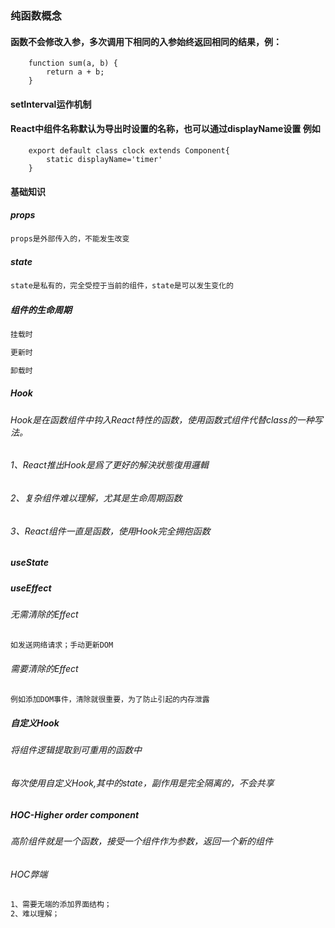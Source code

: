 <!--
 * @Description: This is React basics.
 * @Author: dailinbo
 * @Date: 2019-11-26 09:32:59
 * @LastEditors: Please set LastEditors
 * @LastEditTime: 2020-11-10 17:16:27
 -->
### 纯函数概念
#### 函数不会修改入参，多次调用下相同的入参始终返回相同的结果，例：
```
    function sum(a, b) {
        return a + b;
    }
```
#### setInterval运作机制

#### React中组件名称默认为导出时设置的名称，也可以通过displayName设置 例如
```
    export default class clock extends Component{
        static displayName='timer'
    }
```

#### 基础知识
##### props
```bash
props是外部传入的，不能发生改变
```
##### state
```bash
state是私有的，完全受控于当前的组件，state是可以发生变化的
```

##### 组件的生命周期
```bash
挂载时

更新时

卸载时
```

##### Hook
###### Hook是在函数组件中钩入React特性的函数，使用函数式组件代替class的一种写法。
###### 1、React推出Hook是爲了更好的解決狀態復用邏輯
###### 2、复杂组件难以理解，尤其是生命周期函数
###### 3、React组件一直是函数，使用Hook完全拥抱函数

##### useState

##### useEffect
###### 无需清除的Effect
```bash
如发送网络请求；手动更新DOM
```
###### 需要清除的Effect
```bash
例如添加DOM事件，清除就很重要，为了防止引起的内存泄露
```

##### 自定义Hook
###### 将组件逻辑提取到可重用的函数中
###### 每次使用自定义Hook,其中的state，副作用是完全隔离的，不会共享

##### HOC-Higher order component
###### 高阶组件就是一个函数，接受一个组件作为参数，返回一个新的组件
###### HOC弊端
```bash
1、需要无端的添加界面结构；
2、难以理解；
```